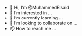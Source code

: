 - 👋 Hi, I’m @MuhammedElsaid
- 👀 I’m interested in ...
- 🌱 I’m currently learning ...
- 💞️ I’m looking to collaborate on ...
- 📫 How to reach me ...

<!---
MuhammedElsaid/MuhammedElsaid is a ✨ special ✨ repository because its `README.md` (this file) appears on your GitHub profile.
You can click the Preview link to take a look at your changes.
--->
